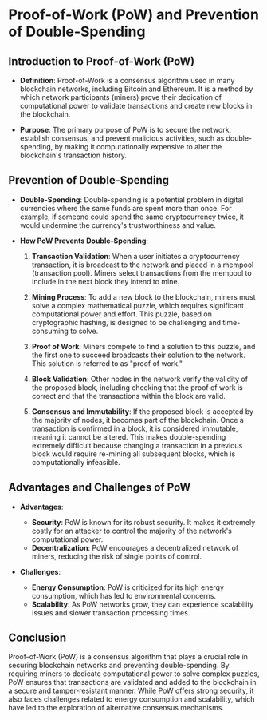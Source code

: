 # Proof-of-Work (PoW) and Prevention of Double-Spending

## Introduction to Proof-of-Work (PoW)

- **Definition**: Proof-of-Work is a consensus algorithm used in many blockchain networks, including Bitcoin and Ethereum. It is a method by which network participants (miners) prove their dedication of computational power to validate transactions and create new blocks in the blockchain.

- **Purpose**: The primary purpose of PoW is to secure the network, establish consensus, and prevent malicious activities, such as double-spending, by making it computationally expensive to alter the blockchain's transaction history.

## Prevention of Double-Spending

- **Double-Spending**: Double-spending is a potential problem in digital currencies where the same funds are spent more than once. For example, if someone could spend the same cryptocurrency twice, it would undermine the currency's trustworthiness and value.

- **How PoW Prevents Double-Spending**:

  1. **Transaction Validation**: When a user initiates a cryptocurrency transaction, it is broadcast to the network and placed in a mempool (transaction pool). Miners select transactions from the mempool to include in the next block they intend to mine.

  2. **Mining Process**: To add a new block to the blockchain, miners must solve a complex mathematical puzzle, which requires significant computational power and effort. This puzzle, based on cryptographic hashing, is designed to be challenging and time-consuming to solve.

  3. **Proof of Work**: Miners compete to find a solution to this puzzle, and the first one to succeed broadcasts their solution to the network. This solution is referred to as "proof of work."

  4. **Block Validation**: Other nodes in the network verify the validity of the proposed block, including checking that the proof of work is correct and that the transactions within the block are valid.

  5. **Consensus and Immutability**: If the proposed block is accepted by the majority of nodes, it becomes part of the blockchain. Once a transaction is confirmed in a block, it is considered immutable, meaning it cannot be altered. This makes double-spending extremely difficult because changing a transaction in a previous block would require re-mining all subsequent blocks, which is computationally infeasible.

## Advantages and Challenges of PoW

- **Advantages**:
  - **Security**: PoW is known for its robust security. It makes it extremely costly for an attacker to control the majority of the network's computational power.
  - **Decentralization**: PoW encourages a decentralized network of miners, reducing the risk of single points of control.

- **Challenges**:
  - **Energy Consumption**: PoW is criticized for its high energy consumption, which has led to environmental concerns.
  - **Scalability**: As PoW networks grow, they can experience scalability issues and slower transaction processing times.

## Conclusion

Proof-of-Work (PoW) is a consensus algorithm that plays a crucial role in securing blockchain networks and preventing double-spending. By requiring miners to dedicate computational power to solve complex puzzles, PoW ensures that transactions are validated and added to the blockchain in a secure and tamper-resistant manner. While PoW offers strong security, it also faces challenges related to energy consumption and scalability, which have led to the exploration of alternative consensus mechanisms.
